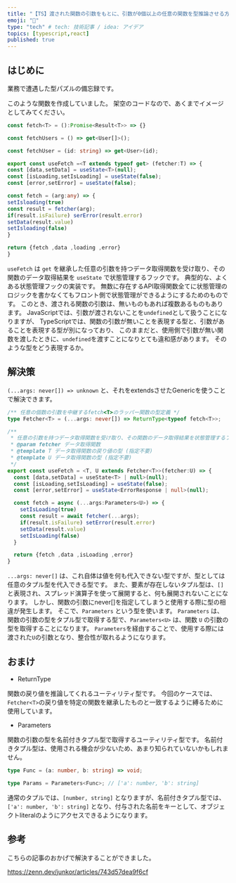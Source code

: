 ```yaml
---
title: "【TS】渡された関数の引数をもとに、引数が0個以上の任意の関数を型推論させる方法"
emoji: "🐥"
type: "tech" # tech: 技術記事 / idea: アイデア
topics: [typescript,react]
published: true
---
```


## はじめに

業務で遭遇した型パズルの備忘録です。

このような関数を作成していました。
架空のコードなので、あくまでイメージとしてみてください。

```ts
const fetch<T> = ():Promise<Result<T>> => {}

const fetchUsers = () => get<User[]>();

const fetchUser = (id: string) => get<User>(id);

export const useFetch =<T extends typeof get> (fetcher:T) => {
const [data,setData] = useState<T>(null);
const [isLoading,setIsLoading] = useState(false);
const [error,setError] = useState(false);

const fetch = (arg:any) => {
setIsloading(true)
const result = fetcher(arg);
if(result.isFailure) serError(result.error)
setData(result.value)
setIsloading(false)
}

return {fetch ,data ,loading ,error}
}
```

`useFetch` は `get` を継承した任意の引数を持つデータ取得関数を受け取り、その関数のデータ取得結果を `useState` で状態管理するフックです。
典型的な、よくある状態管理フックの実装です。
無数に存在するAPI取得関数全てに状態管理のロジックを書かなくてもフロント側で状態管理ができるようにするためのものです。
このとき、渡される関数の引数は、無いものもあれば複数あるものもあります。
JavaScriptでは、引数が渡されないことを`undefined`として扱うことになりますが、
TypeScriptでは、関数の引数が無いことを表現する型と、引数があることを表現する型が別になっており、
このままだと、使用側で引数が無い関数を渡したときに、`undefined`を渡すことになりとても違和感があります。
そのような型をどう表現するか。

## 解決策

`(...args: never[]) => unknown` と、それをextendsさせたGenericを使うことで解決できます。

```ts
/** 任意の個数の引数を中継するfetch<T>のラッパー関数の型定義 */
type Fetcher<T> = (...args: never[]) => ReturnType<typeof fetch<T>>;

/**
 * 任意の引数を持つデータ取得関数を受け取り、その関数のデータ取得結果を状態管理するフック
 * @param fetcher データ取得関数
 * @template T データ取得関数の戻り値の型 (指定不要)
 * @template U データ取得関数の型 (指定不要)
 */
export const useFetch = <T, U extends Fetcher<T>>(fetcher:U) => {
  const [data,setData] = useState<T> | null>(null);
  const [isLoading,setIsLoading] = useState(false);
  const [error,setError] = useState<ErrorResponse | null>(null);

  const fetch = async (...args:Parameters<U>) => {
    setIsLoading(true)
    const result = await fetcher(...args);
    if(result.isFailure) setError(result.error)
    setData(result.value)
    setIsLoading(false)
  }

  return {fetch ,data ,isLoading ,error}
}
```

`...args: never[]` は、これ自体は値を何も代入できない型ですが、型としては任意のタプル型を代入できる型です。
また、要素が存在しないタプル型は、`[]` と表現され、スプレッド演算子を使って展開すると、何も展開されないことになります。
しかし、関数の引数にnever[]を指定してしまうと使用する際に型の相違が発生します。
そこで、`Parameters` という型を使います。
`Parameters` は、関数の引数の型をタプル型で取得する型で、`Parameters<U>` は、関数 `U` の引数の型を取得することになります。
`Parameters`を経由することで、使用する際には渡された`U`の引数となり、整合性が取れるようになります。

## おまけ

- ReturnType

関数の戻り値を推論してくれるユーティリティ型です。
今回のケースでは、`Fetcher<T>`の戻り値を特定の関数を継承したものと一致するように縛るために使用しています。

- Parameters

関数の引数の型を名前付きタプル型で取得するユーティリティ型です。
名前付きタプル型は、使用される機会が少ないため、あまり知られていないかもしれません。

```ts
type Func = (a: number, b: string) => void;

type Params = Parameters<Func>; // ['a': number, 'b': string]
```

通常のタプルでは、`[number, string]` となりますが、名前付きタプル型では、`['a': number, 'b': string]` となり、付与された名前をキーとして、オブジェクトliteralのようにアクセスできるようになります。

## 参考

こちらの記事のおかげで解決することができました。

https://zenn.dev/junkor/articles/743d57dea9f6cf